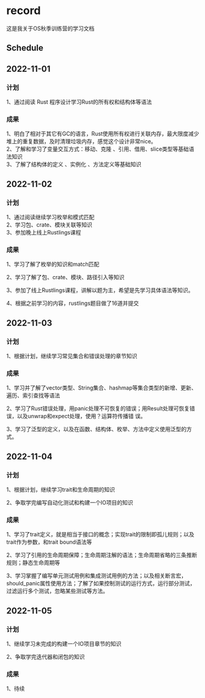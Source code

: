 # record
这是我关于OS秋季训练营的学习文档


## Schedule
## 2022-11-01
### 计划
   1、通过阅读 Rust 程序设计学习Rust的所有权和结构体等语法      

### 成果 
   1、明白了相对于其它有GC的语言，Rust使用所有权进行关联内存，最大限度减少堆上的重复数据，及时清理垃圾内存，感觉这个设计非常nice。        
   2、了解和学习了变量交互方式：移动、克隆 、引用、借用、slice类型等基础语法知识       
   3、了解了结构体的定义 、实例化 、方法定义等基础知识
<span id="1"></span>

## 2022-11-02
### 计划
   1、通过阅读继续学习枚举和模式匹配     
   2、学习包、crate、模块关联等知识           
   3、参加晚上线上Rustlings课程

### 成果
   1、学习了解了枚举的知识和match匹配

   2、学习了解了包、crate、模块、路径引入等知识

   3、参加了线上Rustlings课程，讲解以题为主，希望是先学习具体语法等知识。

   4、根据之前学习的内容，rustlings题目做了16道并提交  

<span id="2"></span>

## 2022-11-03

### 计划

   1、根据计划，继续学习常见集合和错误处理的章节知识    

### 成果

   1、学习并了解了vector类型、String集合、hashmap等集合类型的新增、更新、遍历、索引查找等语法

   2、学习了Rust错误处理，用panic处理不可恢复的错误；用Result处理可恢复错误，以及unwrap和expect处理，使用？运算符传播错		 误。

​    3、学习了泛型的定义，以及在函数、结构体、枚举、方法中定义使用泛型的方式。

<span id="2"></span>

## 2022-11-04

### 计划

   1、根据计划，继续学习trait和生命周期的知识

   2、争取学完编写自动化测试和构建一个IO项目的知识

### 成果

   1、学习了trait定义，就是相当于接口的概念；实现trait的限制即孤儿规则；以及trait作为参数，和trait bound语法等

   2、学习了引用的生命周期保障；生命周期注解的语法；生命周期省略的三条推断规则；静态生命周期等

   3、学习掌握了编写单元测试用例和集成测试用例的方法；以及相关断言宏，should_panic属性使用方法；了解了如果控制测试的运行方式，运行部分测试，过滤运行多个测试，忽略某些测试等方法。

<span id="2"></span>

## 2022-11-05

### 计划

   1、继续学习未完成的构建一个IO项目章节的知识

   2、争取学完迭代器和闭包的知识

### 成果

   1、待续

<span id="2"></span>

